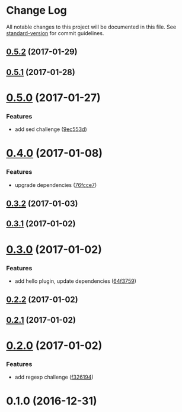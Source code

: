 # Change Log

All notable changes to this project will be documented in this file. See [standard-version](https://github.com/conventional-changelog/standard-version) for commit guidelines.

<a name="0.5.2"></a>
## [0.5.2](https://github.com/denouche/jarvis/compare/v0.5.1...v0.5.2) (2017-01-29)



<a name="0.5.1"></a>
## [0.5.1](https://github.com/denouche/jarvis/compare/v0.5.0...v0.5.1) (2017-01-28)



<a name="0.5.0"></a>
# [0.5.0](https://github.com/denouche/jarvis/compare/v0.4.0...v0.5.0) (2017-01-27)


### Features

* add sed challenge ([9ec553d](https://github.com/denouche/jarvis/commit/9ec553d))



<a name="0.4.0"></a>
# [0.4.0](https://github.com/denouche/jarvis/compare/v0.3.2...v0.4.0) (2017-01-08)


### Features

* upgrade dependencies ([76fcce7](https://github.com/denouche/jarvis/commit/76fcce7))



<a name="0.3.2"></a>
## [0.3.2](https://github.com/denouche/jarvis/compare/v0.3.1...v0.3.2) (2017-01-03)



<a name="0.3.1"></a>
## [0.3.1](https://github.com/denouche/jarvis/compare/v0.3.0...v0.3.1) (2017-01-02)



<a name="0.3.0"></a>
# [0.3.0](https://github.com/denouche/jarvis/compare/v0.2.2...v0.3.0) (2017-01-02)


### Features

* add hello plugin, update dependencies ([64f3759](https://github.com/denouche/jarvis/commit/64f3759))



<a name="0.2.2"></a>
## [0.2.2](https://github.com/denouche/jarvis/compare/v0.2.0...v0.2.2) (2017-01-02)



<a name="0.2.1"></a>
## [0.2.1](https://github.com/denouche/jarvis/compare/v0.2.0...v0.2.1) (2017-01-02)



<a name="0.2.0"></a>
# [0.2.0](https://github.com/denouche/jarvis/compare/v0.1.0...v0.2.0) (2017-01-02)


### Features

* add regexp challenge ([f326194](https://github.com/denouche/jarvis/commit/f326194))



<a name="0.1.0"></a>
# 0.1.0 (2016-12-31)
